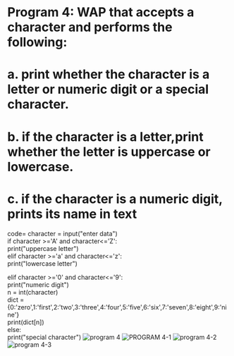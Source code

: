 # Program 4: WAP that accepts a character and performs the following:
# a. print whether the character is a letter or numeric digit or a special character.
# b. if the character is a letter,print whether the letter is uppercase or lowercase.
# c. if the character is a numeric digit, prints its name in text
code= character = input("enter data")
<br>
if character >='A' and character<='Z':
<br>
    print("uppercase letter")
    <br>
elif character >='a' and character<='z':
<br>
    print("lowercase letter")
    <br>

elif character >='0' and character<='9':
<br>
    print("numeric digit")
    <br>
    n = int(character)
    <br>
    dict = {0:'zero',1:'first',2:'two',3:'three',4:'four',5:'five',6:'six',7:'seven',8:'eight',9:'nine'}
    <br>
    print(dict[n])
    <br>
else:
<br>
    print("special character")
![program 4](https://github.com/user-attachments/assets/04b99722-e406-43c1-9842-644758dda55d)
![PROGRAM 4-1](https://github.com/user-attachments/assets/a6cc7aad-e80f-4a07-9cd9-f598183a3911)
![program 4-2](https://github.com/user-attachments/assets/fc8c23bd-2276-42c9-8ec0-b31b5e50193f)
![program 4-3](https://github.com/user-attachments/assets/3ecf328e-743a-43b9-ba45-90138ba1bc5b)






